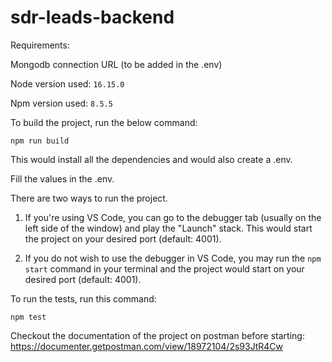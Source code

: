 # sdr-leads-backend
 
Requirements:

Mongodb connection URL (to be added in the .env)

Node version used: `16.15.0`

Npm version used: `8.5.5`

To build the project, run the below command:
```
npm run build
```

This would install all the dependencies and would also create a .env.

Fill the values in the .env.

There are two ways to run the project.

1. If you're using VS Code, you can go to the debugger tab (usually on the left side of the window) and play the "Launch" stack. This would start the project on your desired port (default: 4001).

2. If you do not wish to use the debugger in VS Code, you may run the `npm start` command in your terminal and the project would start on your desired port (default: 4001).

To run the tests, run this command:

```
npm test
```

Checkout the documentation of the project on postman before starting:
https://documenter.getpostman.com/view/18972104/2s93JtR4Cw